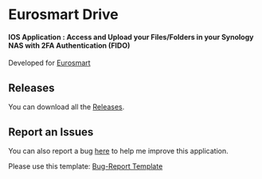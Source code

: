 # Eurosmart Drive
#### IOS Application : Access and Upload your Files/Folders in your Synology NAS with 2FA Authentication (FIDO) 

Developed for [Eurosmart](https://www.eurosmart.com/)

## Releases
You can download all the [Releases](https://github.com/Felix83000/Eurosmart-SynologyNas-FileStation/releases). 

## Report an Issues
You can also report a bug [here](https://github.com/Felix83000/Eurosmart-SynologyNas-FileStation/issues) to help me improve this application.

Please use this template: [Bug-Report Template](/.github/ISSUE_TEMPLATE/bug_report.md)



